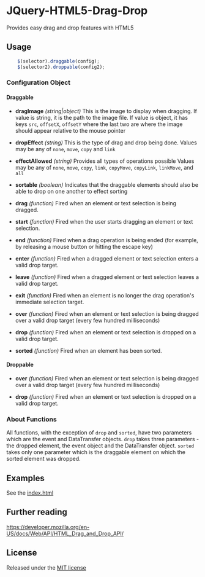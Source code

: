 # JQuery-HTML5-Drag-Drop
Provides easy drag and drop features with HTML5

## Usage

```javascript
    $(selector).draggable(config);
    $(selector2).droppable(config2);
```

### Configuration Object

#### Draggable
- **dragImage** *(string|object)*
  This is the image to display when dragging.
  If value is string, it is the path to the image file.
  If value is object, it has keys `src`, `offsetX`, `offsetY` where the last two are where the image should appear relative to the mouse pointer

- **dropEffect** *(string)*
  This is the type of drag and drop being done. 
  Values may be any of `none`, `move`, `copy` and `link`

- **effectAllowed** *(string)*
  Provides all types of operations possible
  Values may be any of `none`, `move`, `copy`, `link`, `copyMove`, `copyLink`, `linkMove`, and `all`

- **sortable** *(boolean)*
  Indicates that the draggable elements should also be able to drop on one another to effect sorting

- **drag** *(function)*
  Fired when an element or text selection is being dragged.

- **start** *(function)*
  Fired when the user starts dragging an element or text selection.

- **end** *(function)*
  Fired when a drag operation is being ended (for example, by releasing a mouse button or hitting the escape key)

- **enter** *(function)*
  Fired when a dragged element or text selection enters a valid drop target.

- **leave** *(function)*
  Fired when a dragged element or text selection leaves a valid drop target.

- **exit** *(function)*
  Fired when an element is no longer the drag operation's immediate selection target.

- **over** *(function)*
  Fired when an element or text selection is being dragged over a valid drop target (every few hundred milliseconds)

- **drop** *(function)*
  Fired when an element or text selection is dropped on a valid drop target.

- **sorted** *(function)*
  Fired when an element has been sorted.

#### Droppable

- **over** *(function)*
  Fired when an element or text selection is being dragged over a valid drop target (every few hundred milliseconds)

- **drop** *(function)*
  Fired when an element or text selection is dropped on a valid drop target.

### About Functions
All functions, with the exception of `drop` and `sorted`, have two parameters which are the event and DataTransfer objects.
`drop` takes three parameters - the dropped element, the event object and the DataTransfer object.
`sorted` takes only one parameter which is the draggable element on which the sorted element was dropped.

## Examples
See the [index.html](https://github.com/ezra-obiwale/JQuery-HTML5-Drag-Drop/blob/master/index.html)

## Further reading
 https://developer.mozilla.org/en-US/docs/Web/API/HTML_Drag_and_Drop_API/

## License
Released under the [MIT license](http://www.opensource.org/licenses/MIT)
